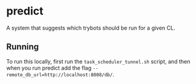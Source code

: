 predict
=======

A system that suggests which trybots should be run for a given CL.

Running
-------

To run this locally, first run the `task_scheduler_tunnel.sh` script, and then
when you run predict add the flag `--remote_db_url=http://localhost:8008/db/`.

